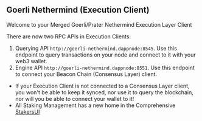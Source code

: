 ## Goerli Nethermind (Execution Client)

Welcome to your Merged Goerli/Prater Nethermind Execution Layer Client

There are now two RPC APIs in Execution Clients:

1. Querying API `http://goerli-nethermind.dappnode:8545`. Use this endpoint to query transactions on your node and connect to it with your web3 wallet.
2. Engine API `http://goerli-nethermind.dappnode:8551`. Use this endpoint to connect your Beacon Chain (Consensus Layer) client.

- If your Execution Client is not connected to a Consensus Layer client, you won't be able to keep it synced, nor use it to query the blockchain, nor will you be able to connect your wallet to it!
- All Staking Management has a new home in the Comprehensive [StakersUI](http://my.dappnode/#/stakers/prater)
